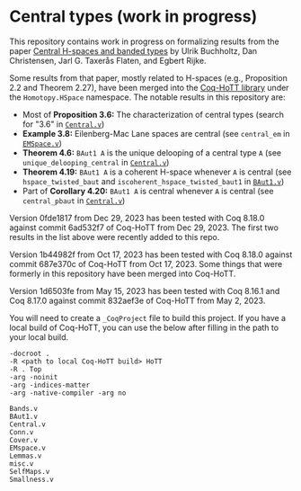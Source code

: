 # Central types (work in progress)

This repository contains work in progress on formalizing results from the paper [Central H-spaces and banded types](https://arxiv.org/abs/2301.02636) by Ulrik Buchholtz, Dan Christensen, Jarl G. Taxerås Flaten, and Egbert Rijke.

Some results from that paper, mostly related to H-spaces (e.g., Proposition 2.2 and Theorem 2.27), have been merged into the [Coq-HoTT library](https://github.com/HoTT/Coq-HoTT) under the `Homotopy.HSpace` namespace.
The notable results in this repository are:

- Most of **Proposition 3.6:** The characterization of central types
  (search for "3.6" in [`Central.v`](./Central.v))
- **Example 3.8:** Eilenberg-Mac Lane spaces are central
  (see `central_em` in [`EMSpace.v`](./EMSpace.v))
- **Theorem 4.6:** `BAut1 A` is the unique delooping of a central type `A` (see `unique_delooping_central` in [`Central.v`](./Central.v))
- **Theorem 4.19:** `BAut1 A` is a coherent H-space whenever `A` is central (see `hspace_twisted_baut`  and `iscoherent_hspace_twisted_baut1` in [`BAut1.v`](./BAut1.v))
- Part of **Corollary 4.20:** `BAut1 A` is central whenever `A` is central (see `central_pbaut` in [`Central.v`](./Central.v))

Version 0fde1817 from Dec 29, 2023 has been tested with Coq 8.18.0 against commit 6ad532f7 of Coq-HoTT from Dec 29, 2023.
The first two results in the list above were recently added to this repo.

Version 1b44982f from Oct 17, 2023 has been tested with Coq 8.18.0 against commit 687e370c of Coq-HoTT from Oct 17, 2023.
Some things that were formerly in this repository have been merged into Coq-HoTT.

Version 1d6503fe from May 15, 2023 has been tested with Coq 8.16.1 and Coq 8.17.0 against commit 832aef3e of Coq-HoTT from May 2, 2023.

You will need to create a `_CoqProject` file to build this project.
If you have a local build of Coq-HoTT, you can use the below after filling in the path to your local build.

```
-docroot .
-R <path to local Coq-HoTT build> HoTT
-R . Top
-arg -noinit
-arg -indices-matter
-arg -native-compiler -arg no

Bands.v
BAut1.v
Central.v
Conn.v
Cover.v
EMspace.v
Lemmas.v
misc.v
SelfMaps.v
Smallness.v
```
